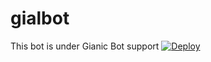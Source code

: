 # gialbot
This bot is under Gianic Bot support 
[![Deploy](https://www.herokucdn.com/deploy/button.svg)](https://heroku.com/deploy?template=https://github.com/Gialbot/gialbot)

